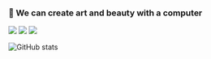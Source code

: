 ### 🎨  We can create art and beauty with a computer
![](https://img.shields.io/badge/-Java-orange?logo=Java&style=plastic)
![](https://img.shields.io/badge/-SQL-red?logo=MySQL&style=plastic)
![](https://img.shields.io/badge/-Python-green?logo=Python&style=plastic)

![GitHub stats](https://github-readme-stats.vercel.app/api?username=NorthShip)
